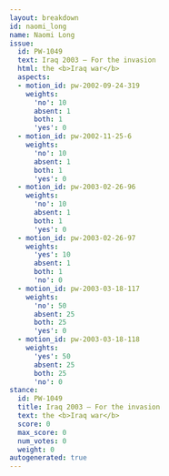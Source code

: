 ```yaml
---
layout: breakdown
id: naomi_long
name: Naomi Long
issue:
  id: PW-1049
  text: Iraq 2003 — For the invasion
  html: the <b>Iraq war</b>
  aspects:
  - motion_id: pw-2002-09-24-319
    weights:
      'no': 10
      absent: 1
      both: 1
      'yes': 0
  - motion_id: pw-2002-11-25-6
    weights:
      'no': 10
      absent: 1
      both: 1
      'yes': 0
  - motion_id: pw-2003-02-26-96
    weights:
      'no': 10
      absent: 1
      both: 1
      'yes': 0
  - motion_id: pw-2003-02-26-97
    weights:
      'yes': 10
      absent: 1
      both: 1
      'no': 0
  - motion_id: pw-2003-03-18-117
    weights:
      'no': 50
      absent: 25
      both: 25
      'yes': 0
  - motion_id: pw-2003-03-18-118
    weights:
      'yes': 50
      absent: 25
      both: 25
      'no': 0
stance:
  id: PW-1049
  title: Iraq 2003 — For the invasion
  text: the <b>Iraq war</b>
  score: 0
  max_score: 0
  num_votes: 0
  weight: 0
autogenerated: true
---
```

